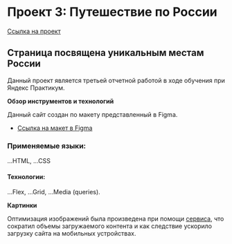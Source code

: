 # Проект 3: Путешествие по России
[Ссылка на проект](https://merccrew.github.io/russian-travel/)

## Страница посвящена уникальным местам России

Данный проект является третьей отчетной работой в ходе обучения при Яндекс Практикум.

**Обзор инструментов и технологий**

Данный сайт создан по макету представленный в Figma.
* [Ссылка на макет в Figma](https://www.figma.com/file/OyRWEjU6wBwRe1hapzQoLx/Sprint-3%3A-Russia-%2F-desktop-%2B-mobile?node-id=28503%3A0)

### Применяемые языки:
...HTML,
...CSS

#### Технологии:
...Flex,
...Grid,
...Media (queries).

**Картинки**

Оптимизация изображений была произведена при помощи [сервиса](https://tinypng.com/), что сократил объемы загружаемого контента и как следствие ускорило загрузку сайта на мобильных устройствах.

